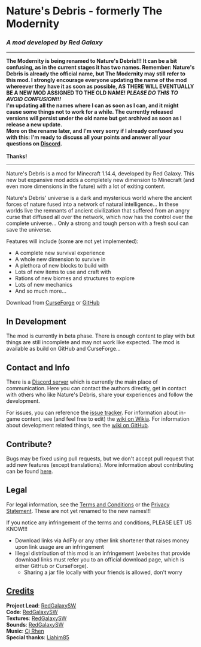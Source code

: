 <!-- 
TODO:
- Rename all links once we update the curseforge page and the github repo
- Update license
-->

# Nature's Debris - formerly The Modernity
### _A mod developed by Red Galaxy_

---

**The Modernity is being renamed to Nature's Debris!!! It can be a bit confusing, as in the current stages it has two names. Remember: Nature's Debris is already the official name, but The Modernity may still refer to this mod. I strongly encourage everyone updating the name of the mod whereever they have it as soon as possible, AS THERE WILL EVENTUALLY BE A NEW MOD ASSIGNED TO THE OLD NAME! _PLEASE DO THIS TO AVOID CONFUSION!!!_<br>
I'm updating all the names where I can as soon as I can, and it might cause some things not to work for a while. The currently released versions will persist under the old name but get archived as soon as I release a new update.<br>
More on the rename later, and I'm very sorry if I already confused you with this: I'm ready to discuss all your points and answer all your questions on [Discord](https://discord.gg/YvyzTFf).<br><br>Thanks!**

---

Nature's Debris is a mod for Minecraft 1.14.4, developed by Red Galaxy. This new but expansive mod adds a completely new dimension to Minecraft (and even more dimensions in the future) with a lot of exiting content.

Nature's Debris' universe is a dark and mysterious world where the ancient forces of nature fused into a network of natural intelligence... In these worlds live the remnants of ancient civilization that suffered from an angry curse that diffused all over the network, which now has the control over the complete universe... Only a strong and tough person with a fresh soul can save the universe.

Features will include (some are not yet implemented):
- A complete new survival experience
- A whole new dimension to survive in
- A plethora of new blocks to build with
- Lots of new items to use and craft with
- Rations of new biomes and structures to explore
- Lots of new mechanics
- And so much more...

Download from [CurseForge](https://www.curseforge.com/minecraft/mc-mods/the-modernity) or [GitHub](https://github.com/RedGalaxyDev/TheModernity/releases)

## In Development
The mod is currently in beta phase. There is enough content to play with but things are still incomplete and may not work like expected. The mod is available as build on GitHub and CurseForge...

## Contact and Info
There is a [Discord server](https://discord.gg/YvyzTFf) which is currently the main place of communication. Here you can contact the authors directly, get in contact with others who like Nature's Debris, share your experiences and follow the development.

For issues, you can reference the [issue tracker](https://github.com/RedGalaxyDev/TheModernity/issues). For information about in-game content, see (and feel free to edit) the [wiki on Wikia](https://the-modernity.fandom.com/). For information about development related things, see the [wiki on GitHub](https://github.com/RedGalaxyDev/TheModernity/wiki).

## Contribute?
Bugs may be fixed using pull requests, but we don't accept pull request that add new features (except translations).
More information about contributing can be found [here](https://github.com/RedGalaxyDev/TheModernity/wiki/Contributing).

## Legal
For legal information, see the [Terms and Conditions](https://github.com/RedGalaxyDev/TheModernity/wiki/Terms-and-Conditions) or the [Privacy Statement](https://github.com/RedGalaxyDev/TheModernity/wiki/Privacy-Statement). These are not yet renamed to the new names!!!

If you notice any infringement of the terms and conditions, PLEASE LET US KNOW!!! 

- Download links via AdFly or any other link shortener that raises money upon link usage are an infringement
- Illegal distribution of this mod is an infringement (websites that provide download links must refer you to an official download page, which is either GitHub or CurseForge).
  - Sharing a jar file locally with your friends is allowed, don't worry

## [Credits](https://github.com/RedGalaxySW/TheModernity/wiki/Credits)
**Project Lead**: [RedGalaxySW](https://github.com/RedGalaxySW)<br>
**Code**: [RedGalaxySW](https://github.com/RedGalaxySW)<br>
**Textures**: [RedGalaxySW](https://github.com/RedGalaxySW)<br>
**Sounds**: [RedGalaxySW](https://github.com/RedGalaxySW)<br>
**Music**: [Cj Rhen](https://soundcloud.com/cj-rhen)<br>
**Special thanks**: [Liahim85](https://github.com/Liahim85)<br>
